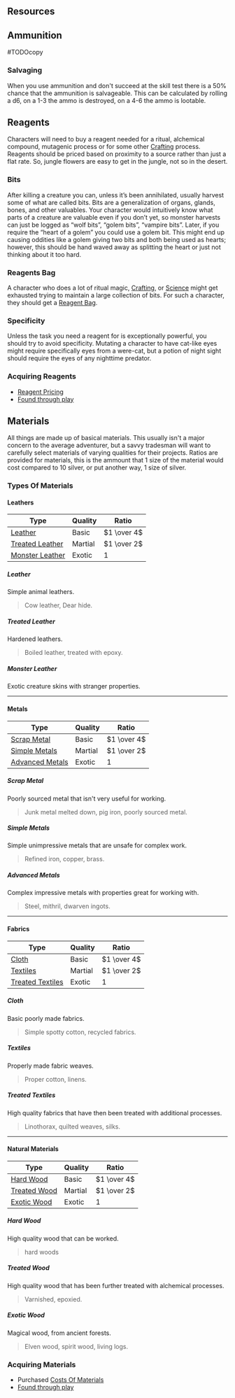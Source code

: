 ## Resources
## Ammunition
#TODOcopy 

### Salvaging
When you use ammunition and don't succeed at the skill test there is a 50% chance that the ammunition is salvageable. This can be calculated by rolling a d6, on a 1-3 the ammo is destroyed, on a 4-6 the ammo is lootable.

## Reagents
Characters will need to buy a reagent needed for a ritual, alchemical compound, mutagenic process or for some other [Crafting](Crafting) process. Reagents should be priced based on proximity to a source rather than just a flat rate. So, jungle flowers are easy to get in the jungle, not so in the desert.

### Bits
After killing a creature you can, unless it’s been annihilated, usually harvest some of what are called bits. Bits are a generalization of organs, glands, bones, and other valuables. Your character would intuitively know what parts of a creature are valuable even if you don’t yet, so monster harvests can just be logged as “wolf bits”, “golem bits”, “vampire bits”. Later, if you require the “heart of a golem” you could use a golem bit. This might end up causing oddities like a golem giving two bits and both being used as hearts; however, this should be hand waved away as splitting the heart or just not thinking about it too hard.

### Reagents Bag
A character who does a lot of ritual magic, [Crafting](Crafting), or [Science](Science) might get exhausted trying to maintain a large collection of bits. For such a character, they should get a [Reagent Bag](Example-Gear#Reagent%20Bag).

### Specificity
Unless the task you need a reagent for is exceptionally powerful, you should try to avoid specificity. Mutating a character to have cat-like eyes might require specifically eyes from a were-cat, but a potion of night sight should require the eyes of any nighttime predator.

### Acquiring Reagents
* [Reagent Pricing](Services#Reagent%20Pricing)
* [Found through play](Equipment#Looting)

## Materials
All things are made up of basical materials. This usually isn't a major concern to the average adventurer, but a savvy tradesman will want to carefully select materials of varying qualities for their projects. Ratios are provided for materials, this is the ammount that 1 size of the material would cost compared to 10 silver, or put another way, 1 size of silver.

### Types Of Materials

#### Leathers
| Type                                  | Quality | Ratio       |
| ------------------------------------- | ------- | ----------- |
| [Leather](#Leather)                   | Basic   | $1 \over 4$ |
| [Treated Leather](#Treated%20Leather) | Martial | $1 \over 2$ |
| [Monster Leather](#Monster%20Leather) | Exotic  | $1$         |

##### Leather
Simple animal leathers.

> Cow leather, Dear hide.

##### Treated Leather
Hardened leathers.

> Boiled leather, treated with epoxy. 

##### Monster Leather
Exotic creature skins with stranger properties.

---

#### Metals
| Type                                  | Quality | Ratio       |
| ------------------------------------- | ------- | ----------- |
| [Scrap Metal](#Scrap%20Metal)         | Basic   | $1 \over 4$ |
| [Simple Metals](#Simple%20Metals)     | Martial | $1 \over 2$ |
| [Advanced Metals](#Advanced%20Metals) | Exotic  | $1$         |

##### Scrap Metal
Poorly sourced metal that isn't very useful for working.

> Junk metal melted down, pig iron, poorly sourced metal.

##### Simple Metals
Simple unimpressive metals that are unsafe for complex work.

> Refined iron, copper, brass.

##### Advanced Metals
Complex impressive metals with properties great for working with.

> Steel, mithril, dwarven ingots.

---

#### Fabrics
| Type                                    | Quality | Ratio       |
| --------------------------------------- | ------- | ----------- |
| [Cloth](#Cloth)                         | Basic   | $1 \over 4$ | 
| [Textiles](#Textiles)                   | Martial | $1 \over 2$ |
| [Treated Textiles](#Treated%20Textiles) | Exotic  | $1$         |

##### Cloth
Basic poorly made fabrics.

> Simple spotty cotton, recycled fabrics.

##### Textiles
Properly made fabric weaves.

> Proper cotton, linens.

##### Treated Textiles
High quality fabrics that have then been treated with additional processes.

> Linothorax, quilted weaves, silks.

---

#### Natural Materials
| Type                            | Quality | Ratio       |
| ------------------------------- | ------- | ----------- |
| [Hard Wood](#Hard%20Wood)       | Basic   | $1 \over 4$ |
| [Treated Wood](#Treated%20Wood) | Martial | $1 \over 2$ |
| [Exotic Wood](#Exotic%20Wood)   | Exotic  | $1$         |

##### Hard Wood
High quality wood that can be worked.

> hard woods

##### Treated Wood
High quality wood that has been further treated with alchemical processes.

> Varnished, epoxied.

##### Exotic Wood
Magical wood, from ancient forests.

> Elven wood, spirit wood, living logs.

### Acquiring Materials
* Purchased [Costs Of Materials](Services#Costs%20Of%20Materials)
* [Found through play](Equipment#Looting)